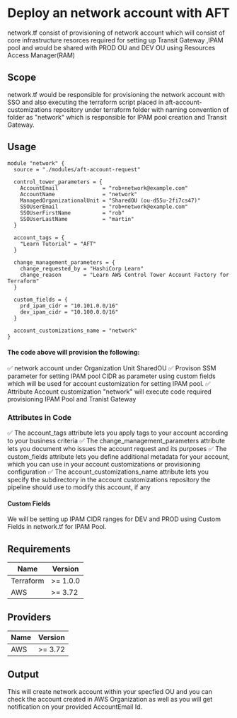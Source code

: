# Deploy an network account with AFT

network.tf consist of provisioning of network account which will consist of core infrastructure resorces required for setting up Transit Gateway ,IPAM pool and would be shared with PROD OU and DEV OU using Resources Access Manager(RAM)

## Scope
network.tf would be responsible for provisioning the network account with SSO and also executing the terraform script placed in aft-account-customizations repository under terraform folder with naming convention of folder as "network" which is responsible for IPAM pool creation and Transit Gateway.

## Usage
```
module "network" { 
  source = "./modules/aft-account-request"

  control_tower_parameters = {
    AccountEmail              = "rob+network@example.com" 
    AccountName               = "network" 
    ManagedOrganizationalUnit = "SharedOU (ou-d55u-2fi7cs47)" 
    SSOUserEmail              = "rob+network@example.com" 
    SSOUserFirstName          = "rob" 
    SSOUserLastName           = "martin" 
  }

  account_tags = {
    "Learn Tutorial" = "AFT"      
  }

  change_management_parameters = {     
    change_requested_by = "HashiCorp Learn"
    change_reason       = "Learn AWS Control Tower Account Factory for Terraform"
  }

  custom_fields = { 
    prd_ipam_cidr = "10.101.0.0/16"  
    dev_ipam_cidr = "10.100.0.0/16"  
  }
  
  account_customizations_name = "network" 
}

```
#### The code above will provision the following:

✅ network account under Organization Unit SharedOU
✅ Provison SSM parameter for setting IPAM pool CIDR as parameter using custom fields which will be used for account customization for setting IPAM pool.
✅ Attribute Account customization "network" will execute code required provisioning IPAM Pool and Tranist Gateway

### Attributes in Code

✅ The account_tags attribute lets you apply tags to your account according to your business criteria
✅ The change_management_parameters attribute lets you document who issues the account request and its purposes
✅ The custom_fields attribute lets you define additional metadata for your account, which you can use in your account customizations or provisioning configuration
✅ The account_customizations_name attribute lets you specify the subdirectory in the account customizations repository the pipeline should use to modify this account, if any

#### Custom Fields

We will be setting up IPAM CIDR ranges for DEV and PROD using Custom Fields in network.tf for IPAM Pool.

## Requirements

| Name          | Version       | 
| ------------- | ------------- |
| Terraform     | >= 1.0.0      | 
| AWS           | >= 3.72       | 

## Providers

| Name          | Version       | 
| ------------- | ------------- | 
| AWS           | >= 3.72       |

## Output 

This will create network account within your specfied OU and you can check the account created in AWS Organization as well as you will get notification on your provided AccountEmail Id.










